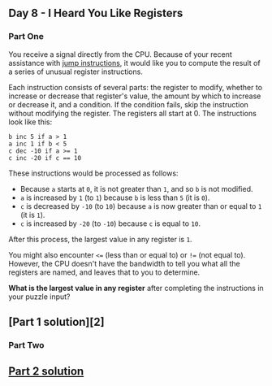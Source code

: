 ## Day 8 - I Heard You Like Registers

### Part One

You receive a signal directly from the CPU. Because of your recent assistance with
[jump instructions][1], it would like you to compute the result of a series of unusual register
instructions.

Each instruction consists of several parts: the register to modify, whether to increase or decrease
that register's value, the amount by which to increase or decrease it, and a condition.
If the condition fails, skip the instruction without modifying the register. The registers all
start at 0. The instructions look like this:

```
b inc 5 if a > 1
a inc 1 if b < 5
c dec -10 if a >= 1
c inc -20 if c == 10
```

These instructions would be processed as follows:

 * Because `a` starts at `0`, it is not greater than `1`, and so `b` is not modified.
 * `a` is increased by `1` (to `1`) because `b` is less than `5` (it is `0`).
 * `c` is decreased by `-10` (to `10`) because `a` is now greater than or equal to `1` (it is `1`).
 * `c` is increased by `-20` (to `-10`) because `c` is equal to `10`.

After this process, the largest value in any register is `1`.

You might also encounter `<=` (less than or equal to) or `!=` (not equal to). However, the CPU
doesn't have the bandwidth to tell you what all the registers are named, and leaves that to you
to determine.

**What is the largest value in any register** after completing the instructions in your puzzle input?

[Part 1 solution][2]
--------------------

### Part Two



[Part 2 solution][3]
--------------------


[1]: ../day_5
[3]: part_1.py
[3]: part_2.py
